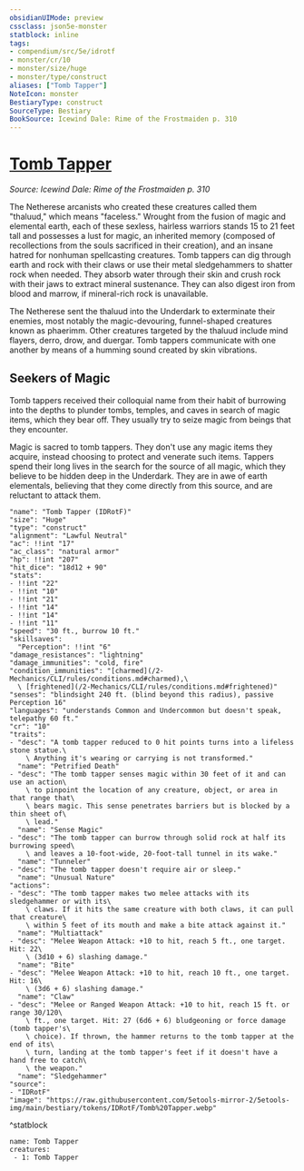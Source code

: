 ```yaml
---
obsidianUIMode: preview
cssclass: json5e-monster
statblock: inline
tags:
- compendium/src/5e/idrotf
- monster/cr/10
- monster/size/huge
- monster/type/construct
aliases: ["Tomb Tapper"]
NoteIcon: monster
BestiaryType: construct
SourceType: Bestiary
BookSource: Icewind Dale: Rime of the Frostmaiden p. 310
---
```

# [Tomb Tapper](2-Mechanics/CLI/bestiary/construct/tomb-tapper-idrotf.md)
*Source: Icewind Dale: Rime of the Frostmaiden p. 310*  

The Netherese arcanists who created these creatures called them "thaluud," which means "faceless." Wrought from the fusion of magic and elemental earth, each of these sexless, hairless warriors stands 15 to 21 feet tall and possesses a lust for magic, an inherited memory (composed of recollections from the souls sacrificed in their creation), and an insane hatred for nonhuman spellcasting creatures. Tomb tappers can dig through earth and rock with their claws or use their metal sledgehammers to shatter rock when needed. They absorb water through their skin and crush rock with their jaws to extract mineral sustenance. They can also digest iron from blood and marrow, if mineral-rich rock is unavailable.

The Netherese sent the thaluud into the Underdark to exterminate their enemies, most notably the magic-devouring, funnel-shaped creatures known as phaerimm. Other creatures targeted by the thaluud include mind flayers, derro, drow, and duergar. Tomb tappers communicate with one another by means of a humming sound created by skin vibrations.

## Seekers of Magic

Tomb tappers received their colloquial name from their habit of burrowing into the depths to plunder tombs, temples, and caves in search of magic items, which they bear off. They usually try to seize magic from beings that they encounter.

Magic is sacred to tomb tappers. They don't use any magic items they acquire, instead choosing to protect and venerate such items. Tappers spend their long lives in the search for the source of all magic, which they believe to be hidden deep in the Underdark. They are in awe of earth elementals, believing that they come directly from this source, and are reluctant to attack them.

```statblock
"name": "Tomb Tapper (IDRotF)"
"size": "Huge"
"type": "construct"
"alignment": "Lawful Neutral"
"ac": !!int "17"
"ac_class": "natural armor"
"hp": !!int "207"
"hit_dice": "18d12 + 90"
"stats":
- !!int "22"
- !!int "10"
- !!int "21"
- !!int "14"
- !!int "14"
- !!int "11"
"speed": "30 ft., burrow 10 ft."
"skillsaves":
  "Perception": !!int "6"
"damage_resistances": "lightning"
"damage_immunities": "cold, fire"
"condition_immunities": "[charmed](/2-Mechanics/CLI/rules/conditions.md#charmed),\
  \ [frightened](/2-Mechanics/CLI/rules/conditions.md#frightened)"
"senses": "blindsight 240 ft. (blind beyond this radius), passive Perception 16"
"languages": "understands Common and Undercommon but doesn't speak, telepathy 60 ft."
"cr": "10"
"traits":
- "desc": "A tomb tapper reduced to 0 hit points turns into a lifeless stone statue.\
    \ Anything it's wearing or carrying is not transformed."
  "name": "Petrified Death"
- "desc": "The tomb tapper senses magic within 30 feet of it and can use an action\
    \ to pinpoint the location of any creature, object, or area in that range that\
    \ bears magic. This sense penetrates barriers but is blocked by a thin sheet of\
    \ lead."
  "name": "Sense Magic"
- "desc": "The tomb tapper can burrow through solid rock at half its burrowing speed\
    \ and leaves a 10-foot-wide, 20-foot-tall tunnel in its wake."
  "name": "Tunneler"
- "desc": "The tomb tapper doesn't require air or sleep."
  "name": "Unusual Nature"
"actions":
- "desc": "The tomb tapper makes two melee attacks with its sledgehammer or with its\
    \ claws. If it hits the same creature with both claws, it can pull that creature\
    \ within 5 feet of its mouth and make a bite attack against it."
  "name": "Multiattack"
- "desc": "Melee Weapon Attack: +10 to hit, reach 5 ft., one target. Hit: 22\
    \ (3d10 + 6) slashing damage."
  "name": "Bite"
- "desc": "Melee Weapon Attack: +10 to hit, reach 10 ft., one target. Hit: 16\
    \ (3d6 + 6) slashing damage."
  "name": "Claw"
- "desc": "Melee or Ranged Weapon Attack: +10 to hit, reach 15 ft. or range 30/120\
    \ ft., one target. Hit: 27 (6d6 + 6) bludgeoning or force damage (tomb tapper's\
    \ choice). If thrown, the hammer returns to the tomb tapper at the end of its\
    \ turn, landing at the tomb tapper's feet if it doesn't have a hand free to catch\
    \ the weapon."
  "name": "Sledgehammer"
"source":
- "IDRotF"
"image": "https://raw.githubusercontent.com/5etools-mirror-2/5etools-img/main/bestiary/tokens/IDRotF/Tomb%20Tapper.webp"
```
^statblock

```encounter-table
name: Tomb Tapper
creatures:
 - 1: Tomb Tapper
```